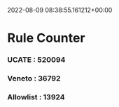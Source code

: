 2022-08-09 08:38:55.161212+00:00
# Rule Counter 
 ### UCATE : 520094

 ### Veneto : 36792

 ### Allowlist : 13924